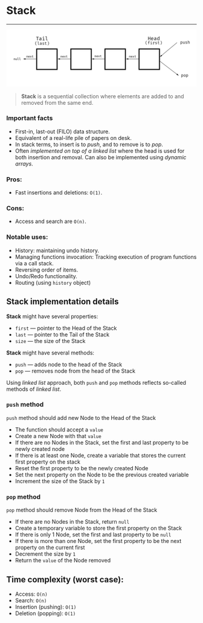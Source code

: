 # Stack

---

![Stack](stack.png "Stack")

> **Stack** is  a sequential collection where elements are added to and removed from the same end.

### Important facts
- First-in, last-out (FILO) data structure.
- Equivalent of a real-life pile of papers on desk.
- In stack terms, to insert is to *push*, and to remove is to *pop*.
- Often *implemented on top of a linked list* where the head is used for both insertion and removal. Can also be implemented using *dynamic arrays*.

### Pros:

- Fast insertions and deletions: `O(1)`.

### Cons:

- Access and search are `O(n)`.

### Notable uses:

- History: maintaining undo history.
- Managing functions invocation: Tracking execution of program functions via a call stack.
- Reversing order of items.
- Undo/Redo functionality.
- Routing (using `history` object)

## Stack implementation details

**Stack** might have several properties:

- `first` — pointer to the Head of the Stack
- `last` — pointer to the Tail of the Stack
- `size` — the size of the Stack

**Stack** might have several methods:

- `push` — adds node to the head of the Stack
- `pop` — removes node from the head of the Stack

Using *linked list* approach, both `push` and `pop` methods reflects so-called methods of *linked list*.

### `push` method

`push` method should add new Node to the Head of the Stack

- The function should accept a `value`
- Create a new Node with that `value`
- If there are no Nodes in the Stack, set the first and last property to be newly created node
- If there is at least one Node, create a variable that stores the current first property on the stack
- Reset the first property to be the newly created Node
- Set the next property on the Node to be the previous created variable
- Increment the size of the Stack by `1`

### `pop` method

`pop` method should remove Node from the Head of the Stack

- If there are no Nodes in the Stack, return `null`
- Create a temporary variable to store the first property on the Stack
- If there is only 1 Node, set the first and last property to be `null`
- If there is more than one Node, set the first property to be the next property on the current first
- Decrement the size by `1`
- Return the `value` of the Node removed

## Time complexity (worst case):
- Access: `O(n)`
- Search: `O(n)`
- Insertion (pushing): `O(1)`
- Deletion (popping): `O(1)`